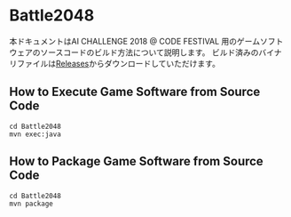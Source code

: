 # Battle2048

本ドキュメントはAI CHALLENGE 2018 @ CODE FESTIVAL 用のゲームソフトウェアのソースコードのビルド方法について説明します。
ビルド済みのバイナリファイルは[Releases](https://github.com/exKAZUu/AIChallenge2018AtCodeFestival/releases)からダウンロードしていただけます。

## How to Execute Game Software from Source Code

```
cd Battle2048
mvn exec:java
```

## How to Package Game Software from Source Code

```
cd Battle2048
mvn package
```
